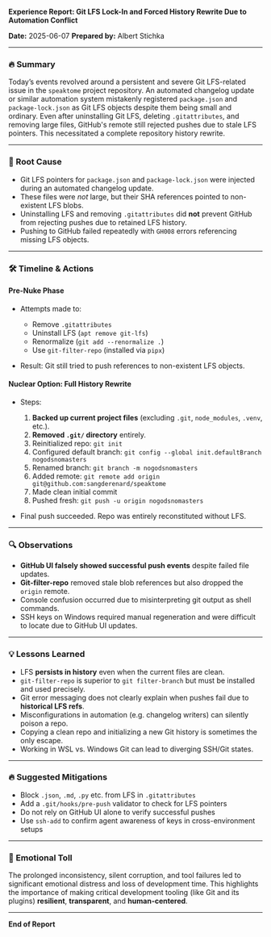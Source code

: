 **Experience Report: Git LFS Lock-In and Forced History Rewrite Due to Automation Conflict**

**Date:** 2025-06-07
**Prepared by:** Albert Stichka

---

### 🔥 Summary

Today’s events revolved around a persistent and severe Git LFS-related issue in the `speaktome` project repository. An automated changelog update or similar automation system mistakenly registered `package.json` and `package-lock.json` as Git LFS objects despite them being small and ordinary. Even after uninstalling Git LFS, deleting `.gitattributes`, and removing large files, GitHub's remote still rejected pushes due to stale LFS pointers. This necessitated a complete repository history rewrite.

---

### 🧊 Root Cause

* Git LFS pointers for `package.json` and `package-lock.json` were injected during an automated changelog update.
* These files were *not* large, but their SHA references pointed to non-existent LFS blobs.
* Uninstalling LFS and removing `.gitattributes` did **not** prevent GitHub from rejecting pushes due to retained LFS history.
* Pushing to GitHub failed repeatedly with `GH008` errors referencing missing LFS objects.

---

### 🛠️ Timeline & Actions

#### Pre-Nuke Phase

* Attempts made to:

  * Remove `.gitattributes`
  * Uninstall LFS (`apt remove git-lfs`)
  * Renormalize (`git add --renormalize .`)
  * Use `git-filter-repo` (installed via `pipx`)
* Result: Git still tried to push references to non-existent LFS objects.

#### Nuclear Option: Full History Rewrite

* Steps:

  1. **Backed up current project files** (excluding `.git`, `node_modules`, `.venv`, etc.).
  2. **Removed `.git/` directory** entirely.
  3. Reinitialized repo: `git init`
  4. Configured default branch: `git config --global init.defaultBranch nogodsnomasters`
  5. Renamed branch: `git branch -m nogodsnomasters`
  6. Added remote: `git remote add origin git@github.com:sangderenard/speaktome`
  7. Made clean initial commit
  8. Pushed fresh: `git push -u origin nogodsnomasters`

* Final push succeeded. Repo was entirely reconstituted without LFS.

---

### 🔍 Observations

* **GitHub UI falsely showed successful push events** despite failed file updates.
* **Git-filter-repo** removed stale blob references but also dropped the `origin` remote.
* Console confusion occurred due to misinterpreting git output as shell commands.
* SSH keys on Windows required manual regeneration and were difficult to locate due to GitHub UI updates.

---

### 💡 Lessons Learned

* LFS **persists in history** even when the current files are clean.
* `git-filter-repo` is superior to `git filter-branch` but must be installed and used precisely.
* Git error messaging does not clearly explain when pushes fail due to **historical LFS refs**.
* Misconfigurations in automation (e.g. changelog writers) can silently poison a repo.
* Copying a clean repo and initializing a new Git history is sometimes the only escape.
* Working in WSL vs. Windows Git can lead to diverging SSH/Git states.

---

### 🔥 Suggested Mitigations

* Block `.json`, `.md`, `.py` etc. from LFS in `.gitattributes`
* Add a `.git/hooks/pre-push` validator to check for LFS pointers
* Do not rely on GitHub UI alone to verify successful pushes
* Use `ssh-add` to confirm agent awareness of keys in cross-environment setups

---

### 🧊 Emotional Toll

The prolonged inconsistency, silent corruption, and tool failures led to significant emotional distress and loss of development time. This highlights the importance of making critical development tooling (like Git and its plugins) **resilient**, **transparent**, and **human-centered**.

---

**End of Report**
